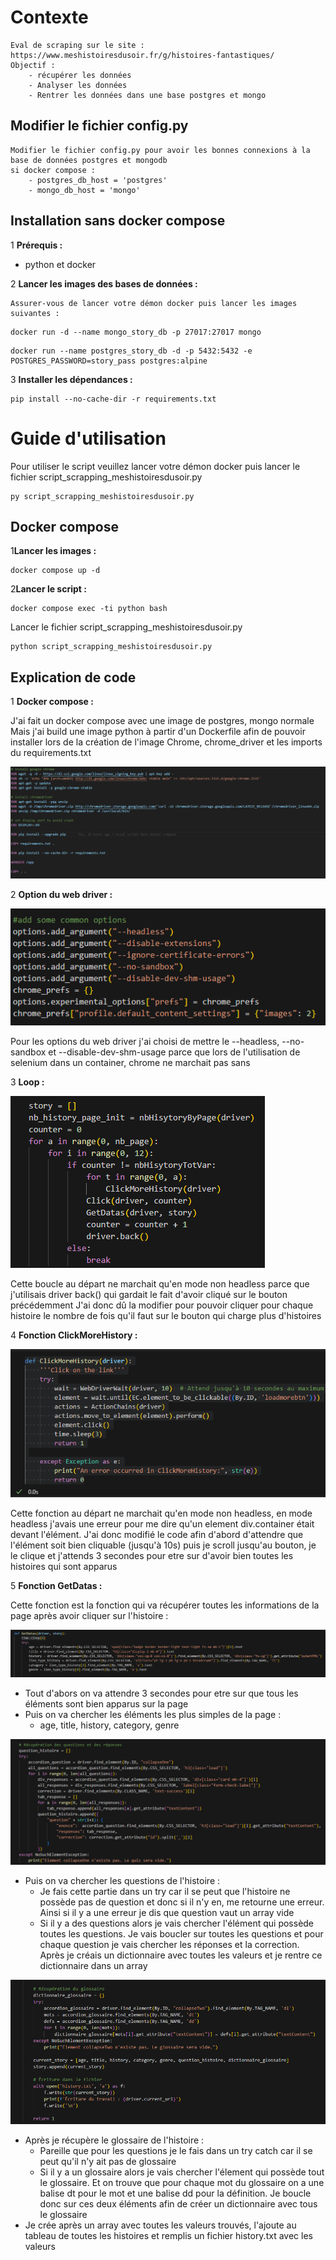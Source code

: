 # Contexte

    Eval de scraping sur le site : https://www.meshistoiresdusoir.fr/g/histoires-fantastiques/
    Objectif : 
        - récupérer les données
        - Analyser les données
        - Rentrer les données dans une base postgres et mongo

## Modifier le fichier config.py

    Modifier le fichier config.py pour avoir les bonnes connexions à la base de données postgres et mongodb
    si docker compose :
        - postgres_db_host = 'postgres' 
        - mongo_db_host = 'mongo'

## Installation sans docker compose

1 **Prérequis :**

   - python et docker

2 **Lancer les images des bases de données :**

    Assurer-vous de lancer votre démon docker puis lancer les images suivantes :

   ```
   docker run -d --name mongo_story_db -p 27017:27017 mongo
   ```
   ```
   docker run --name postgres_story_db -d -p 5432:5432 -e POSTGRES_PASSWORD=story_pass postgres:alpine
   ```

3 **Installer les dépendances :**

   ```
   pip install --no-cache-dir -r requirements.txt
   ```

# Guide d'utilisation

   Pour utiliser le script veuillez lancer votre démon docker puis lancer le fichier script_scrapping_meshistoiresdusoir.py

   ```
   py script_scrapping_meshistoiresdusoir.py
   ```

## Docker compose

1**Lancer les images :**

   ```
   docker compose up -d
   ```

2**Lancer le script :**

   ```
   docker compose exec -ti python bash
   ```

   Lancer le fichier script_scrapping_meshistoiresdusoir.py

   ```
   python script_scrapping_meshistoiresdusoir.py
   ```

## Explication de code

1 **Docker compose :**

   J'ai fait un docker compose avec une image de postgres, mongo normale
   Mais j'ai build une image python à partir d'un Dockerfile afin de pouvoir installer lors de la création de l'image Chrome, chrome_driver et les imports du requirements.txt

![alt text](https://github.com/bertreux/M1_PYTHON-_WEBSCRAPPING/blob/main/eval/doc/image/dockerfile.png?raw=true)

2 **Option du web driver :**

![alt text](https://github.com/bertreux/M1_PYTHON-_WEBSCRAPPING/blob/main/eval/doc/image/option_web_driver.png?raw=true)

   Pour les options du web driver j'ai choisi de mettre le --headless, --no-sandbox et --disable-dev-shm-usage parce que lors de l'utilisation de selenium dans un container, chrome ne marchait pas sans

3 **Loop :**

![alt text](https://github.com/bertreux/M1_PYTHON-_WEBSCRAPPING/blob/main/eval/doc/image/loop.png?raw=true)

   Cette boucle au départ ne marchait qu'en mode non headless parce que j'utilisais driver back() qui gardait le fait d'avoir cliqué sur le bouton précédemment
   J'ai donc dû la modifier pour pouvoir cliquer pour chaque histoire le nombre de fois qu'il faut sur le bouton qui charge plus d'histoires

4 **Fonction ClickMoreHistory :**

![alt text](https://github.com/bertreux/M1_PYTHON-_WEBSCRAPPING/blob/main/eval/doc/image/fonction_click_more_history.png?raw=true)

   Cette fonction au départ ne marchait qu'en mode non headless, en mode headless j'avais une erreur pour me dire qu'un element div.container était devant l'élément. J'ai donc modifié le code afin d'abord d'attendre que l'élément soit bien cliquable (jusqu'à 10s) puis je scroll jusqu'au bouton, je le clique et j'attends 3 secondes pour etre sur d'avoir bien toutes les histoires qui sont apparus

5 **Fonction GetDatas :**

   Cette fonction est la fonction qui va récupérer toutes les informations de la page après avoir cliquer sur l'histoire :

![alt text](https://github.com/bertreux/M1_PYTHON-_WEBSCRAPPING/blob/main/eval/doc/image/get_datas_part_1.png?raw=true)

   - Tout d'abors on va attendre 3 secondes pour etre sur que tous les éléments sont bien apparus sur la page
   - Puis on va chercher les éléments les plus simples de la page :
      - age, title, history, category, genre

![alt text](https://github.com/bertreux/M1_PYTHON-_WEBSCRAPPING/blob/main/eval/doc/image/get_datas_part_2.png?raw=true)

   - Puis on va chercher les questions de l'histoire :
      - Je fais cette partie dans un try car il se peut que l'histoire ne possède pas de question et donc si il n'y en, me retourne une erreur. Ainsi si il y a une erreur je dis que question vaut un array vide 
      - Si il y a des questions alors je vais chercher l'élément qui possède toutes les questions. Je vais boucler sur toutes les questions et pour chaque question je vais chercher les réponses et la correction. Après je créais un dictionnaire avec toutes les valeurs et je rentre ce dictionnaire dans un array

![alt text](https://github.com/bertreux/M1_PYTHON-_WEBSCRAPPING/blob/main/eval/doc/image/get_datas_part_3.png?raw=true)

   - Après je récupère le glossaire de l'histoire :
      - Pareille que pour les questions je le fais dans un try catch car il se peut qu'il n'y ait pas de glossaire
      - Si il y a un glossaire alors je vais chercher l'élement qui possède tout le glossaire. Et on trouve que pour chaque mot du glossaire on a une balise dt pour le mot et une balise dd pour la définition. Je boucle donc sur ces deux éléments afin de créer un dictionnaire avec tous le glossaire
   - Je crée après un array avec toutes les valeurs trouvés, l'ajoute au tableau de toutes les histoires et remplis un fichier history.txt avec les valeurs
